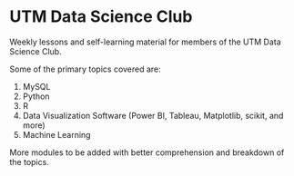 # UTM Data Science Club
Weekly lessons and self-learning material for members of the UTM Data Science Club. 

Some of the primary topics covered are: 

1. MySQL
2. Python
3. R 
4. Data Visualization Software (Power BI, Tableau, Matplotlib, scikit, and more) 
5. Machine Learning

More modules to be added with better comprehension and breakdown of the topics. 
